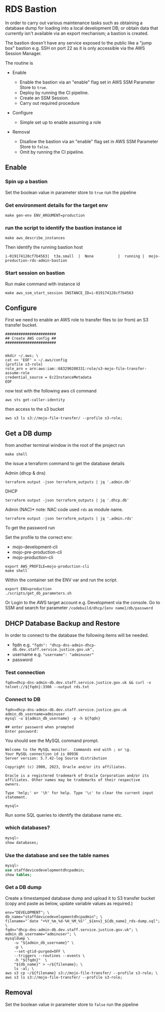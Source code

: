 # RDS Bastion

In order to carry out various maintenance tasks such as obtaining a database dump for loading into a local development DB; or obtain data that currently isn't available via an export mechanism; a bastion is created.

The bastion doesn't have any service exposed to the public like a "jump box" bastion e.g. SSH on port 22 as it is only accessible via the AWS Session Manager.

The routine is

- Enable

  - Enable the bastion via an "enable" flag set in AWS SSM Parameter Store to `true`.
  - Deploy by running the CI pipeline.
  - Create an SSM Session.
  - Carry out required procedure

- Configure

  - Simple set up to enable assuming a role

- Removal
  - Disallow the bastion via an "enable" flag set in AWS SSM Parameter Store to `false`.
  - Omit by running the CI pipeline.

## Enable

### Spin up a bastion

Set the boolean value in parameter store to `true`
run the pipeline

### Get environment details for the target env

```
make gen-env ENV_ARGUMENT=production
```

### run the script to identify the bastion instance id

```
make aws_describe_instances
```

Then identify the running bastion host

```
i-019174128cf7b4563|  t3a.small  |  None           |  running |  mojo-production-rds-admin-bastion
```

### Start session on bastion

Run make command with instance id

```
make aws_ssm_start_session INSTANCE_ID=i-019174128cf7b4563
```

## Configure

First we need to enable an AWS role to transfer files to (or from) an S3 transfer bucket.

```
#######################
## Create AWS config ##
#######################


mkdir ~/.aws; \
cat << 'EOF' > ~/.aws/config
[profile s3-role]
role_arn = arn:aws:iam::683290208331:role/s3-mojo-file-transfer-assume-role
credential_source = Ec2InstanceMetadata
EOF
```

now test with the following aws cli command

```
aws sts get-caller-identity
```

then access to the s3 bucket

```
aws s3 ls s3://mojo-file-transfer/ --profile s3-role;
```

## Get a DB dump

from another terminal window in the root of the project run

```shell
make shell
```

the issue a terraform command to get the database details

Admin (dhcp & dns)

```shell
terraform output -json terraform_outputs | jq '.admin.db'
```

DHCP

```shell
terraform output -json terraform_outputs | jq '.dhcp.db'
```

Admin (NAC)\* note: NAC code used `rds` as module name.

```shell
terraform output -json terraform_outputs | jq '.admin.rds'
```

To get the password run

Set the profile to the correct env:

- mojo-development-cli
- mojo-pre-production-cli
- mojo-production-cli

```shell
export AWS_PROFILE=mojo-production-cli
make shell
```

Within the container set the ENV var and run the script.

```shell
export ENV=production
./scripts/get_db_parameters.sh
```

Or Login to the AWS target account e.g. Development via the console.
Go to SSM and search for parameter `/codebuild/dhcp/{env name}/db/password`

## DHCP Database Backup and Restore

In order to connect to the database the following items will be needed.

- fqdn e.g. `"fqdn": "dhcp-dns-admin-dhcp-db.dev.staff.service.justice.gov.uk",`
- username e.g. `"username": "adminuser"`
- password

### Test connection

```shell
fqdn=dhcp-dns-admin-db.dev.staff.service.justice.gov.uk && curl -v telnet://${fqdn}:3306 --output rds.txt
```

### Connect to DB

```shell
fqdn=dhcp-dns-admin-db.dev.staff.service.justice.gov.uk
admin_db_username=adminuser
mysql -u ${admin_db_username} -p -h ${fqdn}

## enter password when prompted
Enter password:
```

You should see the MySQL command prompt.

```shell
Welcome to the MySQL monitor.  Commands end with ; or \g.
Your MySQL connection id is 80936
Server version: 5.7.42-log Source distribution

Copyright (c) 2000, 2023, Oracle and/or its affiliates.

Oracle is a registered trademark of Oracle Corporation and/or its
affiliates. Other names may be trademarks of their respective
owners.

Type 'help;' or '\h' for help. Type '\c' to clear the current input statement.

mysql>
```

Run some SQL queries to identify the database name etc.

### which databases?

```sql
mysql>
show databases;
```

### Use the database and see the table names

```sql
mysql>
use staffdevicedevelopmentdhcpadmin;
show tables;
```

### Get a DB dump

Create a timestamped database dump and upload it to S3 transfer bucket (copy and paste as below, update variable values as required.)

```shell
env="DEVELOPMENT"; \
db_name="staffdevicedevelopmentdhcpadmin"; \
filename="`date "+%Y_%m_%d-%H_%M_%S"`_${env}_${db_name}_rds-dump.sql"; \
fqdn="dhcp-dns-admin-db.dev.staff.service.justice.gov.uk"; \
admin_db_username="adminuser"; \
mysqldump \
	-u "${admin_db_username}" \
	-p \
	--set-gtid-purged=OFF \
	--triggers --routines --events \
	-h "${fqdn}"  \
	"${db_name}" > ~/${filename}; \
	ls -al; \
aws s3 cp ~/${filename} s3://mojo-file-transfer/ --profile s3-role; \
aws s3 ls s3://mojo-file-transfer/ --profile s3-role;
```

## Removal

Set the boolean value in parameter store to `false`
run the pipeline
